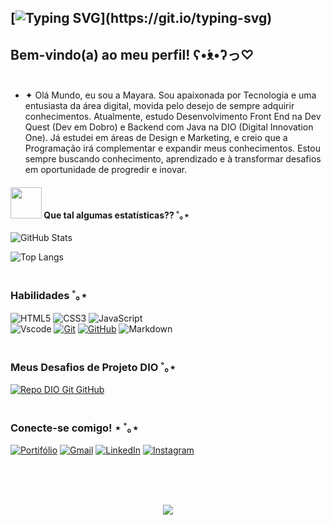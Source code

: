 


## [![Typing SVG](https://readme-typing-svg.demolab.com?font=Pixelify+Sans&weight=500&size=26&duration=2500&pause=2500&color=E94D5F&background=00000000&=true&multiline=true&random=false&width=435&height=85&lines=Ol%C3%A1%2C+mundo!;)](https://git.io/typing-svg)

## Bem-vindo(a) ao meu perfil! ʕ•́ᴥ•̀ʔっ♡ <br><br>

- ✦ Olá Mundo, eu sou a Mayara. Sou apaixonada por Tecnologia e uma entusiasta da área digital, movida pelo desejo de sempre adquirir conhecimentos. Atualmente, estudo Desenvolvimento Front End na Dev Quest (Dev em Dobro) e Backend com Java na DIO (Digital Innovation One). Já estudei em áreas de Design e Marketing, e creio que a Programação irá complementar e expandir meus conhecimentos. Estou sempre buscando conhecimento, aprendizado e à transformar desafios em oportunidade de progredir e inovar.

#### <img src="https://media.giphy.com/media/VgCDAzcKvsR6OM0uWg/giphy.gif" width="50"> Que tal algumas estatísticas?? ˚｡⋆ <br>

    
![GitHub Stats](https://github-readme-stats.vercel.app/api?username=Alan-G-S-Oliveira&theme=00000000&bg_color=00000000&border_color=30A3DC&show_icons=true&icon_color=30A3DC&title_color=E94D5F&text_color=30A3DC&&hide_title=True) <br>

![Top Langs](https://github-readme-stats-git-masterrstaa-rickstaa.vercel.app/api/top-langs/?username=Alan-G-S-Oliveira&bg_color=00000000&border_color=30A3DC&title_color=E94D5F&text_color=30A3DC&&hide_title=True) <br><br>


### Habilidades ˚｡⋆ <br>

![HTML5](https://img.shields.io/badge/HTML-000?style=for-the-badge&logo=html5&logoColor=30A3DC)
![CSS3](https://img.shields.io/badge/CSS3-000?style=for-the-badge&logo=css3&logoColor=0E76A8)
![JavaScript](https://img.shields.io/badge/JavaScript-000?style=for-the-badge&logo=javascript)<br>
![Vscode](https://img.shields.io/badge/Vscode-000?style=for-the-badge&logo=visual-studio-code&logoColor=FFF)
[![Git](https://img.shields.io/badge/Git-000?style=for-the-badge&logo=git&logoColor=E94D5F)](https://git-scm.com/doc)
[![GitHub](https://img.shields.io/badge/GitHub-000?style=for-the-badge&logo=github&logoColor=30A3DC)](https://docs.github.com/)
![Markdown](https://img.shields.io/badge/Markdown-000?style=for-the-badge&logo=markdown) <br><br>



### Meus Desafios de Projeto DIO ˚｡⋆ <br>


[![Repo DIO Git GitHub](https://github-readme-stats.vercel.app/api/pin/?username=elidianaandrade&repo=dio-lab-open-source&bg_color=00000000&border_color=30A3DC&show_icons=true&icon_color=30A3DC&title_color=E94D5F&text_color=30A3DC)](https://github.com/elidianaandrade/dio-lab-open-source) <br><br>

### Conecte-se comigo! ⋆ ˚｡⋆ <br>

[![Portifólio](https://img.shields.io/badge/PORTIFÓLIO-E94D5F?style=for-the-badge&logo=&logoColor=00000000)](https://github.com/eumayaraneves?tab=repositories) 
[![Gmail](https://img.shields.io/badge/-Email-30A3DC?style=for-the-badge&logo=microsoft-outlook&logoColor=E94D5F)](mailto:contatomayarasneves@gmail.com)
[![LinkedIn](https://img.shields.io/badge/-LinkedIn-E94D5F?style=for-the-badge&logo=linkedin&logoColor=30A3DC)](https://www.linkedin.com/in/eumayaraneves/)
[![Instagram](https://img.shields.io/badge/-Instagram-30A3DC?style=for-the-badge&logo=instagram&logoColor=E94D5F)](https://www.instagram.com/eumayaraneves/) <br><br>



<div align="center" style="text-align: center;"> <br><br>
 

[![](https://visitcount.itsvg.in/api?id=eumayaraneves&label=Profile%20Views&color=5&icon=7&pretty=true)](https://visitcount.itsvg.in)

<!-- Proudly created with GPRM ( https://gprm.itsvg.in ) -->
  </a>
</div>

